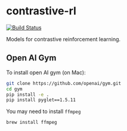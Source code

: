 # contrastive-rl
[![Build Status](https://travis-ci.com/bee-hive/contrastive-rl.svg?token=ayhssuqfePXXXej12cqW&branch=main)](https://travis-ci.com/github/bee-hive/contrastive-rl)

Models for contrastive reinforcement learning.

## Open AI Gym

To install open AI gym (on Mac):

```bash
git clone https://github.com/openai/gym.git
cd gym
pip install -e .
pip install pyglet==1.5.11
```

You may need to install `ffmpeg`

```bash
brew install ffmpeg
```
